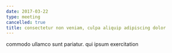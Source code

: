 ```yaml
---
date: 2017-03-22
type: meeting
cancelled: true
title: consectetur non veniam, culpa aliquip adipiscing dolor
---
```

commodo ullamco sunt pariatur. qui ipsum exercitation